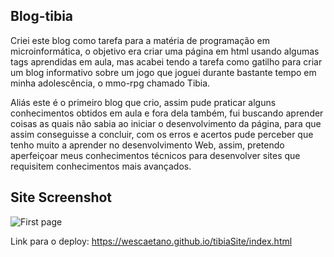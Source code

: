 ﻿## Blog-tibia

Criei este blog como tarefa para a matéria de programação em microinformática, o objetivo era criar uma página em html usando algumas tags aprendidas em aula, mas acabei tendo a tarefa como gatilho para criar um blog informativo sobre um jogo que joguei durante bastante tempo em minha adolescência, o mmo-rpg chamado Tibia.

Aliás este é o primeiro blog que crio, assim pude praticar alguns conhecimentos obtidos em aula e fora dela também, fui buscando aprender coisas as quais não sabia ao iniciar o desenvolvimento da página, para que assim conseguisse a concluir, com os erros e acertos pude perceber que tenho muito a aprender no desenvolvimento Web, assim, pretendo aperfeiçoar meus conhecimentos técnicos para desenvolver sites que requisitem conhecimentos mais avançados.

## Site Screenshot
![First page](https://github.com/wescaetano/tibiaSite/blob/main/imagens/news.png)


Link para o deploy: https://wescaetano.github.io/tibiaSite/index.html
